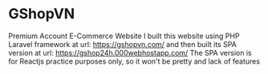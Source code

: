 # GShopVN
Premium Account E-Commerce Website
I built this website using PHP Laravel framework at url: https://gshopvn.com/ 
and then built its SPA version at url: https://gshop24h.000webhostapp.com/
The SPA version is for Reactjs practice purposes only, so it won't be pretty and lack of features
